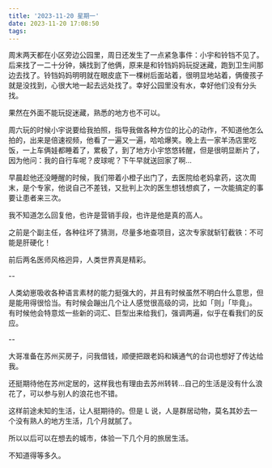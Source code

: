 ```yaml
---
title: '2023-11-20 星期一'
date: 2023-11-20 17:08:50
tags:
---
```


周末两天都在小区旁边公园里，周日还发生了一点紧急事件：小宇和铃铛不见了。后来找了一二十分钟，姨找到了他俩，原来是和铃铛妈妈玩捉迷藏，跑到卫生间那边去找了。铃铛妈妈明明就在眼皮底下一棵树后面站着，很明显地站着，俩傻孩子就是没找到，心很大地一起去远处找了。幸好公园里没有水，幸好他们没有分头找。

果然在外面不能玩捉迷藏，熟悉的地方也不可以。

周六玩的时候小宇说要给我拍照，指导我做各种方位的比心的动作，不知道他怎么拍的，出来是倍速视频，他看了一遍又一遍，哈哈爆笑。晚上去一家羊汤店里吃饭，一上车俩娃都睡着了，累极了，到了地方小宇悠悠转醒，但是很明显断片了，因为他问：我的自行车呢？皮球呢？下午早就送回家了啊...

早晨趁他还没睡醒的时候，我们带着小橙子出门了，去医院给老妈拿药，这次周末，是个专家，他说自己不差钱，又批判上次的医生想钱想疯了，一次能搞定的事要让患者来三次。

我不知道怎么回复他，也许是营销手段，也许是他是真的高人。

之前是个副主任，各种往坏了猜测，尽量多地查项目，这次专家就斩钉截铁：不可能是肝硬化！

前后两名医师风格迥异，人类世界真是精彩。

--

人类幼崽吸收各种语言素材的能力挺强大的，并且有时候虽然不明白什么意思，但是能用得很恰当。有时候会蹦出几个让人感觉很高级的词，比如「则」「毕竟」。
有时候他会特意炫一些新的词汇、巨型出来给我们，强调两遍，似乎在看我们的反应。

--

大哥准备在苏州买房子，问我借钱，顺便把跟老妈和姨通气的台词也想好了传达给我。

还挺期待他在苏州定居的，这样我也有理由去苏州转转...自己的生活是没有什么浪花了，可以参与别人的浪花也不错。

这样前途未知的生活，让人挺期待的。但是 L 说，人是群居动物，莫名其妙去一个没有熟人的地方生活，几个月就腻了。

所以以后可以在想去的城市，体验一下几个月的旅居生活。

不知道得等多久。

